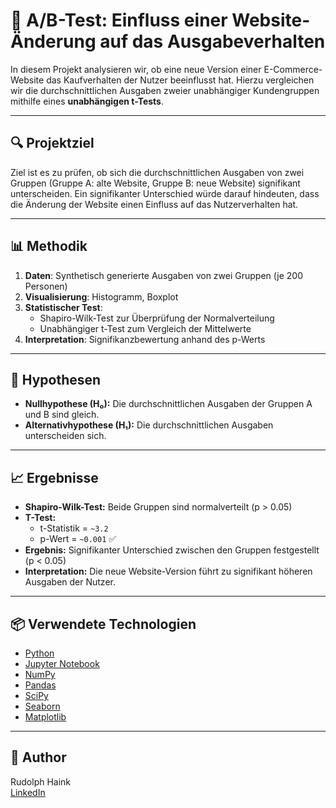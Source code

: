 # 💸 A/B-Test: Einfluss einer Website-Änderung auf das Ausgabeverhalten

In diesem Projekt analysieren wir, ob eine neue Version einer E-Commerce-Website das Kaufverhalten der Nutzer beeinflusst hat. Hierzu vergleichen wir die durchschnittlichen Ausgaben zweier unabhängiger Kundengruppen mithilfe eines **unabhängigen t-Tests**.

---

## 🔍 Projektziel

Ziel ist es zu prüfen, ob sich die durchschnittlichen Ausgaben von zwei Gruppen (Gruppe A: alte Website, Gruppe B: neue Website) signifikant unterscheiden. Ein signifikanter Unterschied würde darauf hindeuten, dass die Änderung der Website einen Einfluss auf das Nutzerverhalten hat.

---

## 📊 Methodik

1. **Daten**: Synthetisch generierte Ausgaben von zwei Gruppen (je 200 Personen)
2. **Visualisierung**: Histogramm, Boxplot
3. **Statistischer Test**: 
   - Shapiro-Wilk-Test zur Überprüfung der Normalverteilung
   - Unabhängiger t-Test zum Vergleich der Mittelwerte
4. **Interpretation**: Signifikanzbewertung anhand des p-Werts

---

## 🧪 Hypothesen

- **Nullhypothese (H₀):** Die durchschnittlichen Ausgaben der Gruppen A und B sind gleich.
- **Alternativhypothese (H₁):** Die durchschnittlichen Ausgaben unterscheiden sich.

---

## 📈 Ergebnisse

- **Shapiro-Wilk-Test:** Beide Gruppen sind normalverteilt (p > 0.05)
- **T-Test:**  
  - t-Statistik = `~3.2`  
  - p-Wert = `~0.001` ✅  
- **Ergebnis:** Signifikanter Unterschied zwischen den Gruppen festgestellt (p < 0.05)
- **Interpretation:** Die neue Website-Version führt zu signifikant höheren Ausgaben der Nutzer.

---

## 📦 Verwendete Technologien

- [Python](https://www.python.org/)
- [Jupyter Notebook](https://jupyter.org/)
- [NumPy](https://numpy.org/)
- [Pandas](https://pandas.pydata.org/)
- [SciPy](https://scipy.org/)
- [Seaborn](https://seaborn.pydata.org/)
- [Matplotlib](https://matplotlib.org/)

---

## 👤 Author

Rudolph Haink  
[LinkedIn](https://www.linkedin.com/in/rudolph-haink-a5454564/)


